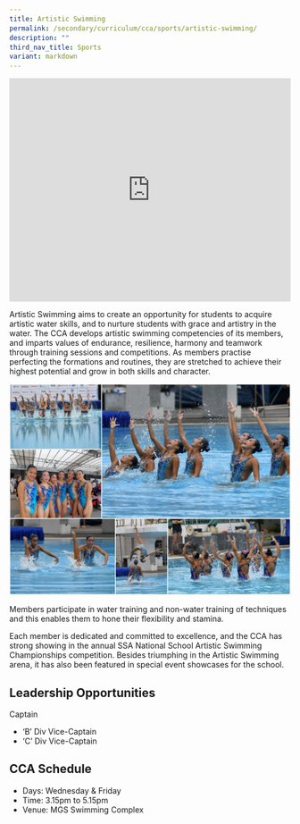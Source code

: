 ```yaml
---
title: Artistic Swimming
permalink: /secondary/curriculum/cca/sports/artistic-swimming/
description: ""
third_nav_title: Sports
variant: markdown
---
```

<div style="width:100%; height:400px">
  <iframe class="ive_eobj_center" allowfullscreen="" frameborder="0" title="MGS Heritage Video" src="https://www.youtube.com/embed/J73PlYiUZQc" height="100%" width="100%">
  </iframe>
</div>

Artistic Swimming aims to create an opportunity for students to acquire artistic water skills, and to nurture students with grace and artistry in the water. The CCA develops artistic swimming competencies of its members, and imparts values of endurance, resilience, harmony and teamwork through training sessions and competitions. As members practise perfecting the formations and routines, they are stretched to achieve their highest potential and grow in both skills and character.

![](/images/Sec_cca/artistic-swimming.jpg)

Members participate in water training and non-water training of techniques and this enables them to hone their flexibility and stamina.

Each member is dedicated and committed to excellence, and the CCA has strong showing in the annual SSA National School Artistic Swimming Championships competition. Besides triumphing in the Artistic Swimming arena, it has also been featured in special event showcases for the school.


## Leadership Opportunities

Captain
* ‘B’ Div Vice-Captain
* ‘C’ Div Vice-Captain


## CCA Schedule
* Days: Wednesday &amp; Friday
* Time: 3.15pm to 5.15pm
* Venue: MGS Swimming Complex